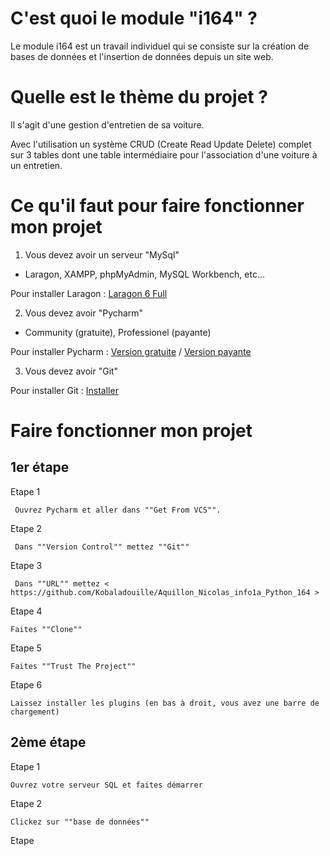 # C'est quoi le module "i164" ?

Le module i164 est un travail individuel qui se consiste sur la création de bases de données et l'insertion de données depuis un site web.

# Quelle est le thème du projet ?

Il s'agit d'une gestion d'entretien de sa voiture.

Avec l'utilisation un système CRUD (Create Read Update Delete) complet sur 3 tables dont une table intermédiaire pour l'association d'une voiture à un entretien.

# Ce qu'il faut pour faire fonctionner mon projet 
1. Vous devez avoir un serveur "MySql"

- Laragon, XAMPP, phpMyAdmin, MySQL Workbench, etc...

Pour installer Laragon : [Laragon 6 Full](https://github.com/leokhoa/laragon/releases/download/6.0.0/laragon-wamp.exe)

2. Vous devez avoir "Pycharm"

- Community (gratuite), Professionel (payante)
 
Pour installer Pycharm : [Version gratuite](https://www.jetbrains.com/pycharm/download/download-thanks.html?platform=windows&code=PCC) / [Version payante](https://www.jetbrains.com/pycharm/download/download-thanks.html?platform=windows)

3. Vous devez avoir "Git" 

Pour installer Git : [Installer](https://gitforwindows.org/)

# Faire fonctionner mon projet
## 1er étape
Etape 1 

     Ouvrez Pycharm et aller dans ""Get From VCS"".
     
Etape 2

     Dans ""Version Control"" mettez ""Git""
     
Etape 3
        
     Dans ""URL"" mettez < https://github.com/Kobaladouille/Aquillon_Nicolas_info1a_Python_164 >
     
Etape 4 

    Faites ""Clone""
    
Etape 5 

    Faites ""Trust The Project""
    
Etape 6

    Laissez installer les plugins (en bas à droit, vous avez une barre de chargement)
    
## 2ème étape
Etape 1

    Ouvrez votre serveur SQL et faites démarrer 
 
Etape 2 
     
    Clickez sur ""base de données""
    
Etape
    
     
     



